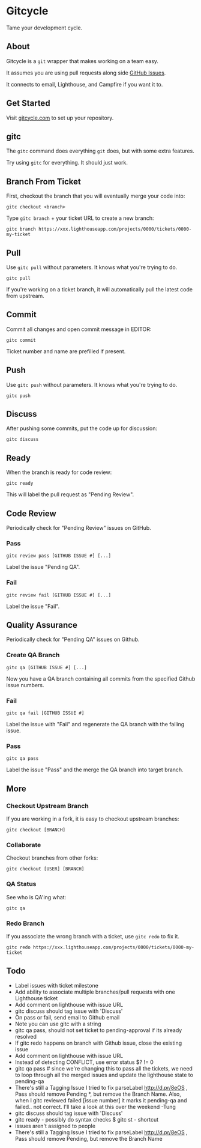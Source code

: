 Gitcycle
========

Tame your development cycle.

About
-----

Gitcycle is a `git` wrapper that makes working on a team easy.

It assumes you are using pull requests along side [GitHub Issues](https://github.com/features/projects/issues).

It connects to email, Lighthouse, and Campfire if you want it to.

Get Started
-----------

Visit [gitcycle.com](http://gitcycle.com) to set up your repository.

gitc
----

The `gitc` command does everything `git` does, but with some extra features.

Try using `gitc` for everything. It should just work.

Branch From Ticket
------------------

First, checkout the branch that you will eventually merge your code into:

	gitc checkout <branch>

Type `gitc branch` + your ticket URL to create a new branch:

	gitc branch https://xxx.lighthouseapp.com/projects/0000/tickets/0000-my-ticket

Pull
----

Use `gitc pull` without parameters. It knows what you're trying to do.

	gitc pull

If you're working on a ticket branch, it will automatically pull the latest code from upstream.

Commit
------

Commit all changes and open commit message in EDITOR:

	gitc commit

Ticket number and name are prefilled if present.

Push
----

Use `gitc push` without parameters. It knows what you're trying to do.

	gitc push

Discuss
-------

After pushing some commits, put the code up for discussion:

	gitc discuss

Ready
-----

When the branch is ready for code review:

	gitc ready

This will label the pull request as "Pending Review".

Code Review
-----------

Periodically check for "Pending Review" issues on GitHub.

### Pass

	gitc review pass [GITHUB ISSUE #] [...]

Label the issue "Pending QA".

### Fail

	gitc review fail [GITHUB ISSUE #] [...]

Label the issue "Fail".

Quality Assurance
-----------------

Periodically check for "Pending QA" issues on Github.

### Create QA Branch

	gitc qa [GITHUB ISSUE #] [...]

Now you have a QA branch containing all commits from the specified Github issue numbers.

### Fail

	gitc qa fail [GITHUB ISSUE #]

Label the issue with "Fail" and regenerate the QA branch with the failing issue.

### Pass

	gitc qa pass

Label the issue "Pass" and the merge the QA branch into target branch.

More
----

### Checkout Upstream Branch

If you are working in a fork, it is easy to checkout upstream branches:

	gitc checkout [BRANCH]

### Collaborate

Checkout branches from other forks:

	gitc checkout [USER] [BRANCH]

### QA Status

See who is QA'ing what:

	gitc qa

### Redo Branch

If you associate the wrong branch with a ticket, use `gitc redo` to fix it.

	gitc redo https://xxx.lighthouseapp.com/projects/0000/tickets/0000-my-ticket

Todo
----

* Label issues with ticket milestone
* Add ability to associate multiple branches/pull requests with one Lighthouse ticket
* Add comment on lighthouse with issue URL
* gitc discuss should tag issue with 'Discuss'
* On pass or fail, send email to Github email
* Note you can use gitc with a string
* gitc qa pass, should not set ticket to pending-approval if its already resolved
* If gitc redo happens on branch with Github issue, close the existing issue
* Add comment on lighthouse with issue URL
* Instead of detecting CONFLICT, use error status $? != 0
* gitc qa pass # since we're changing this to pass all the tickets, we need to loop through all the merged issues and update the lighthouse state to pending-qa
* There's still a Tagging Issue I tried to fix parseLabel http://d.pr/8eOS , Pass should remove Pending *, but remove the Branch Name.  Also, when I gitc reviewed failed [issue number] it marks it pending-qa and failed.. not correct.  I'll take a look at this over the weekend -Tung
* gitc discuss should tag issue with 'Discuss'
* gitc ready - possibly do syntax checks
$ gitc st - shortcut
* issues aren't assigned to people
* There's still a Tagging Issue I tried to fix parseLabel http://d.pr/8eOS , Pass should remove Pending, but remove the Branch Name